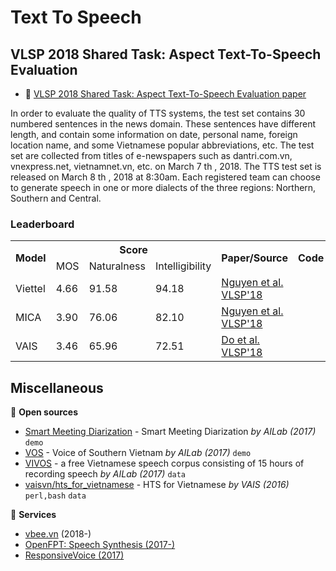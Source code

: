 # Text To Speech

## VLSP 2018 Shared Task: Aspect Text-To-Speech Evaluation

* :scroll: [VLSP 2018 Shared Task: Aspect Text-To-Speech Evaluation paper](https://drive.google.com/file/d/1v3Yf3UGjH9HRpPoG3xjxPfo0n3L0icXx/view?usp=sharing)

In order to evaluate the quality of TTS systems, the test set contains 30 numbered sentences in the news domain. These sentences have different length, and contain some information on date, personal name, foreign location name, and some Vietnamese popular abbreviations, etc. The test set are collected from titles of e-newspapers such as dantri.com.vn, vnexpress.net, vietnamnet.vn, etc. on March 7 th , 2018. The TTS test set is released on March 8 th , 2018 at 8:30am. Each registered team can choose to generate speech in one or more dialects of the three regions: Northern, Southern and Central.

### Leaderboard

<table>
  <tr>
    <th rowspan="2">Model</th>
    <th colspan="3">Score</th>
    <th rowspan="2">Paper/Source</th>
    <th rowspan="2">Code</th>
  </tr>
  <tr>
    <td>MOS</td>
    <td>Naturalness</td>
    <td>Intelligibility</td>
  </tr>
  <tr>
    <td>Viettel</td>
    <td>4.66</td>
    <td>91.58</td>
    <td>94.18</td>
    <td><a href="https://drive.google.com/file/d/1FrV6pZmkvj3JLwIXGYm1bFFO1WjBBKs2/view?usp=sharing">Nguyen et al. VLSP'18</a></td>
    <td></td>
  </tr>
  <tr>
    <td>MICA</td>
    <td>3.90</td>
    <td>76.06</td>
    <td>82.10</td>
    <td><a href="https://drive.google.com/file/d/1-gjj71afaoXOa2DKOiLitnHaQI5Bputi/view?usp=sharing">Nguyen et al. VLSP'18</a></td>
    <td></td>
  </tr>
  <tr>
    <td>VAIS</td>
    <td>3.46</td>
    <td>65.96</td>
    <td>72.51</td>
    <td><a href="https://drive.google.com/file/d/1buzfM07HDoyFZwjWVPeGm5GkKEmpOySn/view?usp=sharing">Do et al. VLSP'18</a></td>
    <td></td>
  </tr>
</table>

## Miscellaneous

:file_folder: **Open sources**

* [Smart Meeting Diarization](http://quochoi.vietcap.org/) - Smart Meeting Diarization *by AILab (2017)* `demo`
* [VOS](http://ailab.hcmus.edu.vn/vosdemo) - Voice of Southern Vietnam *by AILab (2017)* `demo`
* [VIVOS](http://ailab.hcmus.edu.vn/vivos/) - a free Vietnamese speech corpus consisting of 15 hours of recording speech *by AILab (2017)* `data`
* [vaisvn/hts_for_vietnamese](https://bitbucket.org/vaisvn/hts_for_vietnamese) - HTS for Vietnamese *by VAIS (2016)* `perl,bash` `data`

:dizzy: **Services**

* [vbee.vn](https://vbee.vn/) (2018-)
* [OpenFPT: Speech Synthesis (2017-)](http://doc.openfpt.vn/#speech-synthesis)
* [ResponsiveVoice (2017)](https://responsivevoice.org/text-to-speech-languages/van-ban-de-noi-trong-tieng-viet/)
